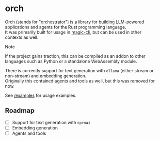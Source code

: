 # orch

Orch (stands for "orchestrator") is a library for building LLM-powered applications and agents for the Rust programming language.  
It was primarily built for usage in [magic-cli](https://github.com/guywaldman/magic-cli), but can be used in other contexts as well.

> [!NOTE]
>
> If the project gains traction, this can be compiled as an addon to other languages such as Python or a standalone WebAssembly module.

There is currently support for text generation with `ollama` (either stream or non-stream) and embedding generation.  
Originally this contained agents and tools as well, but this was removed for now.

See [/examples](examples) for usage examples.

## Roadmap

- [ ] Support for text generation with `openai`
- [ ] Embedding generation
- [ ] Agents and tools
